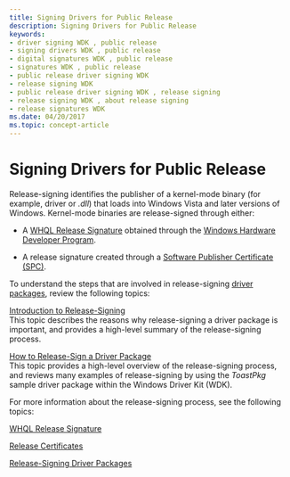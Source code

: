 ```yaml
---
title: Signing Drivers for Public Release
description: Signing Drivers for Public Release
keywords:
- driver signing WDK , public release
- signing drivers WDK , public release
- digital signatures WDK , public release
- signatures WDK , public release
- public release driver signing WDK
- release signing WDK
- public release driver signing WDK , release signing
- release signing WDK , about release signing
- release signatures WDK
ms.date: 04/20/2017
ms.topic: concept-article
---
```


# Signing Drivers for Public Release


Release-signing identifies the publisher of a kernel-mode binary (for example, driver or *.dll*) that loads into Windows Vista and later versions of Windows. Kernel-mode binaries are release-signed through either:

-   A [WHQL Release Signature](whql-release-signature.md) obtained through the [Windows Hardware Developer Program](/windows-hardware/drivers/dashboard/).

-   A release signature created through a [Software Publisher Certificate (SPC)](./deprecation-of-software-publisher-certificates-and-commercial-release-certificates.md).

To understand the steps that are involved in release-signing [driver packages](driver-packages.md), review the following topics:

<a href="" id="introduction-to-release-signing"></a>[Introduction to Release-Signing](introduction-to-release-signing.md)  
This topic describes the reasons why release-signing a driver package is important, and provides a high-level summary of the release-signing process.

<a href="" id="how-to-release-sign-a-driver-package"></a>[How to Release-Sign a Driver Package](how-to-release-sign-a-driver-package.md)  
This topic provides a high-level overview of the release-signing process, and reviews many examples of release-signing by using the *ToastPkg* sample driver package within the Windows Driver Kit (WDK).

For more information about the release-signing process, see the following topics:

[WHQL Release Signature](whql-release-signature.md)

[Release Certificates](release-certificates.md)

[Release-Signing Driver Packages](./deprecation-of-software-publisher-certificates-and-commercial-release-certificates.md)
